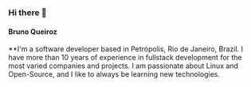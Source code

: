### Hi there 👋

#### Bruno Queiroz

**I'm a software developer based in Petrópolis, Rio de Janeiro, Brazil. I have more than 10 years of experience in fullstack development for the most varied companies and projects. I am passionate about Linux and Open-Source, and I like to always be learning new technologies.

<!--
**BrunoMoreno/brunomoreno** is a ✨ _special_ ✨ repository because its `README.md` (this file) appears on your GitHub profile.

Here are some ideas to get you started:

- 🔭 I’m currently working on ...
- 🌱 I’m currently learning ...
- 👯 I’m looking to collaborate on ...
- 🤔 I’m looking for help with ...
- 💬 Ask me about ...
- 📫 How to reach me: ...
- 😄 Pronouns: ...
- ⚡ Fun fact: ...
-->
